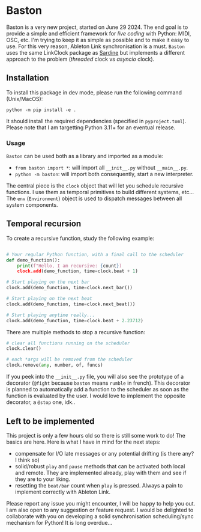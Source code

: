 # Baston

Baston is a very new project, started on June 29 2024. The end goal is to provide a simple and efficient framework for _live coding_ with Python: MIDI, OSC, etc. I'm trying to keep it as simple as possible and to make it easy to use. For this very reason, Ableton Link synchronisation is a must. `Baston` uses the same LinkClock package as [Sardine](https://sardine.raphaelforment.fr) but implements a different approach to the problem (_threaded_ clock vs _asyncio_ clock).

## Installation

To install this package in dev mode, please run the following command (Unix/MacOS):

```shell
python -m pip install -e .
```

It should install the required dependencies (specified in `pyproject.toml`). Please note that I am targetting Python 3.11+ for an eventual release. 

### Usage

`Baston` can be used both as a library and imported as a module:
- `from baston import *`: will import all `__init__.py` without `__main__.py`.
- `python -m baston`: will import both consequently, start a new interpreter.

The central piece is the `clock` object that will let you schedule recursive functions. I use them as temporal primitives to build different systems, etc... The `env` (`Environment`) object is used to dispatch messages between all system components.

## Temporal recursion

To create a recursive function, study the following example:

```python

# Your regular Python function, with a final call to the scheduler
def demo_function():
    print(f"Hello, I am recursive: {count})
    clock.add(demo_function, time=clock.beat + 1)

# Start playing on the next bar
clock.add(demo_function, time=clock.next_bar())

# Start playing on the next beat
clock.add(demo_function, time=clock.next_beat())

# Start playing anytime really...
clock.add(demo_function, time=clock.beat + 2.23712)
```

There are multiple methods to stop a recursive function:

```python
# clear all functions running on the scheduler
clock.clear()
```

```python
# each *args will be removed from the scheduler
clock.remove(any, number, of, funcs)
```

If you peek into the `__init__.py` file, you will also see the prototype of a decorator (`@fight` because `baston` means `rumble` in french). This decorator is planned to automatically add a function to the scheduler as soon as the function is evaluated by the user. I would love to implement the opposite decorator, a `@stop` one, idk..
 

## Left to be implemented

This project is only a few hours old so there is still some work to do! The basics are here. Here is what I have in mind for the next steps:
- compensate for I/O late messages or any potential drifting (is there any? I think so)
- solid/robust `play` and `pause` methods that can be activated both local and remote. They are implemented already, play with them and see if they are to your liking.
- resetting the `beat/bar` count when `play` is pressed. Always a pain to implement correctly with Ableton Link.

Please report any issue you might encounter, I will be happy to help you out. I am also open to any suggestion or feature request. I would be delighted to collaborate with you on developing a solid synchronisation scheduling/sync mechanism for Python! It is long overdue...
